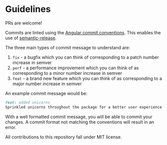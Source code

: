# Guidelines

PRs are welcome!

Commits are linted using the [Angular commit conventions](https://gist.github.com/brianclements/841ea7bffdb01346392c). This enables the use of [semantic-release](https://semantic-release.gitbook.io/semantic-release/).

The three main types of commit message to understand are:

1. `fix` - a bugfix which you can think of corresponding to a patch number increase in semver
2. `perf` - a performance improvement which you can think of as corresponding to a minor number increase in semver
3. `feat` - a brand new feature which you can think of as corresponding to a major number increase in semver

An example commit message would be:

```markdown
feat: added unicorns
Sprinkled unicorns throughout the package for a better user experience
```

With a well formatted commit message, you will be able to commit your changes. A commit format not matching the conventions will result in an error.

All contributions to this repository fall under MIT license.
